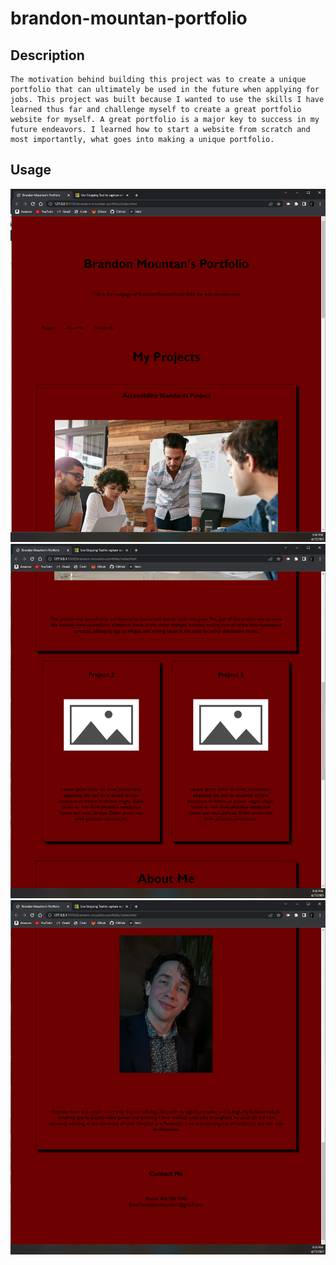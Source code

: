 # brandon-mountan-portfolio

## Description

    The motivation behind building this project was to create a unique portfolio that can ultimately be used in the future when applying for jobs. This project was built because I wanted to use the skills I have learned thus far and challenge myself to create a great portfolio website for myself. A great portfolio is a major key to success in my future endeavors. I learned how to start a website from scratch and most importantly, what goes into making a unique portfolio.  

## Usage

![screenshot page 1](/assets/images/project2page1.PNG)
![screenshot page 2](/assets/images/project2page2.PNG)
![screenshot page 3](/assets/images/project2page3.PNG)